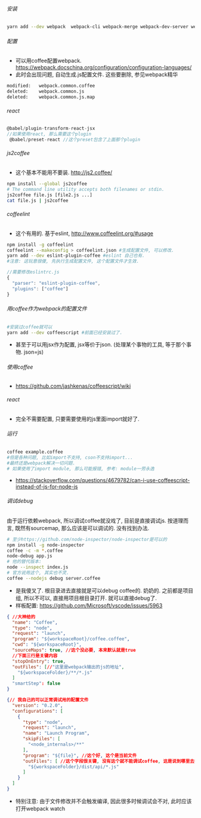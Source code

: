 ###### 安装

```sh
yarn add --dev webpack  webpack-cli webpack-merge webpack-dev-server webpack-dev-middleware webpack-manifest-plugin webpack-nano clean-webpack-plugin html-webpack-plugin mini-css-extract-plugin eslint-plugin-react coffeescript coffee-loader cson @babel/core @babel/preset-env @babel/preset-react @babel/plugin-transform-runtime  babel-loader 
```

###### 配置

- 可以用coffee配置webpack. https://webpack.docschina.org/configuration/configuration-languages/
- 此时会出现问题, 自动生成.js配置文件. 这些要删除, 参见webpack精华

```sh
modified:   webpack.common.coffee
deleted:    webpack.common.js
deleted:    webpack.common.js.map
```

###### react

```js
@babel/plugin-transform-react-jsx
//如果使用react, 那么需要这个plugin
 @babel/preset-react //这个preset包含了上面那个plugin
```

###### js2coffee

- 这个基本不能用不要装. http://js2.coffee/

```sh
npm install --global js2coffee
# The command line utility accepts both filenames or stdin.
js2coffee file.js [file2.js ...]
cat file.js | js2coffee
```

###### coffeelint

- 这个有用的. 基于eslint, http://www.coffeelint.org/#usage

```sh
npm install -g coffeelint
coffeelint --makeconfig > coffeelint.json #生成配置文件, 可以修改.
yarn add --dev eslint-plugin-coffee #eslint 自己也有.
#注意: 这玩意很傻, 先执行生成配置文件, 这个配置文件才生效.
```

```js
//需要修改eslintrc.js
{
  "parser": "eslint-plugin-coffee",
  "plugins": ["coffee"]
}
```

###### 用coffee作为webpack的配置文件

```sh
#安装过coffee就可以
yarn add --dev coffeescript #前面已经安装过了.
```

- 甚至于可以用jsx作为配置, jsx等价于json. (处理某个事物的工具, 等于那个事物. json=js)

###### 使用coffee

- https://github.com/jashkenas/coffeescript/wiki

###### react

- 完全不需要配置, 只要需要使用的js里面import就好了.

###### 运行

```sh
coffee example.coffee
#但是各种问题, 比如import不支持, cson不支持import...
#最终还是webpack解决一切问题.
# 如果使用了import module, 那么可能报错, 参考: module一劳永逸
```

- https://stackoverflow.com/questions/4679782/can-i-use-coffeescript-instead-of-js-for-node-js

###### 调试debug

由于运行依赖webpack, 所以调试coffee就没戏了, 目前是直接调试js. 按道理而言, 既然有sourcemap, 那么应该是可以调试的. 没有找到办法. 

```sh
# 至少https://github.com/node-inspector/node-inspector是可以的
npm install -g node-inspector
coffee -c -m *.coffee
node-debug app.js
# 他的替代版本: 
node --inspect index.js
# 官方说用这个, 其实也不灵.
coffee --nodejs debug server.coffee
```

- 是我傻叉了. 根目录进去直接就是可以debug coffee的. 奶奶的. 之前都是项目组, 所以不可以, 直接用项目根目录打开. 就可以直接debug了.
- 样板配置: https://github.com/Microsoft/vscode/issues/5963

```json
{ //大神给的
  "name": "Coffee",
  "type": "node",
  "request": "launch",
  "program": "${workspaceRoot}/coffee.coffee",
  "cwd": "${workspaceRoot}",
  "sourceMaps": true, //这个没必要, 本来默认就是true
  //下面三行是关键内容
  "stopOnEntry": true,
  "outFiles": [//"这里是webpack输出的js的地址",
    "${workspaceFolder}/**/*.js"
  ]
  "smartStep": false
}

{// 我自己的可以正常调试用的配置文件
  "version": "0.2.0",
  "configurations": [
    {
      "type": "node",
      "request": "launch",
      "name": "Launch Program",
      "skipFiles": [
        "<node_internals>/**"
      ],
      "program": "${file}", //这个好, 这个是当前文件
      "outFiles": [ //这个字段很关键, 没有这个就不能调试coffee, 这是说到哪里去搜索
        "${workspaceFolder}/dist/api/*.js"
      ]
    }
  ]
}
```

- 特别注意: 由于文件修改并不会触发编译, 因此很多时候调试会不对, 此时应该打开webpack watch